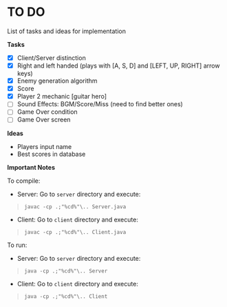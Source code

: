 # TO DO
List of tasks and ideas for implementation

**Tasks**
- [x] Client/Server distinction
- [x] Right and left handed (plays with [A, S, D] and [LEFT, UP, RIGHT] arrow keys)
- [x] Enemy generation algorithm
- [x] Score
- [x] Player 2 mechanic [guitar hero]
- [ ] Sound Effects: BGM/Score/Miss (need to find better ones)
- [ ] Game Over condition
- [ ] Game Over screen

**Ideas**
- Players input name
- Best scores in database

**Important Notes**

To compile:
- Server: Go to `server` directory and execute:

> `javac -cp .;"%cd%"\.. Server.java`
- Client: Go to `client` directory and execute:

> `javac -cp .;"%cd%"\.. Client.java`

To run:
- Server: Go to `server` directory and execute:

> `java -cp .;"%cd%"\.. Server`
- Client: Go to `client` directory and execute:

> `java -cp .;"%cd%"\.. Client`
